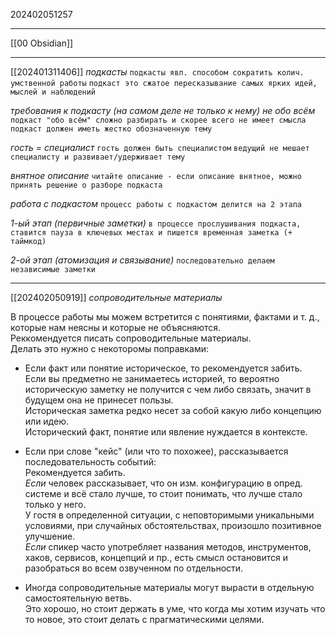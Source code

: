 202402051257

***

[[00 Obsidian]]

***

[[202401311406]]
*подкасты*
`подкасты явл. способом сократить колич. умственной работы`
`подкаст это сжатое пересказывание самых ярких идей, мыслей и наблюдений`

*требования к подкасту (на самом деле не только к нему)*
*не обо всём*
`подкаст "обо всём" сложно разбирать и скорее всего не имеет смысла`
`подкаст должен иметь жестко обозначенную тему`

*гость = специалист*
`гость должен быть специалистом`
`ведущий не мешает специалисту и развивает/удерживает тему`

*внятное описание*
`читайте описание - если описание внятное, можно принять решение о разборе подкаста`

*работа с подкастом*
`процесс работы с подкастом делится на 2 этапа`

*1-ый этап (первичные заметки)*
`в процессе прослушивания подкаста, ставится пауза в ключевых местах и пишется временная заметка (+ таймкод)`

*2-ой этап (атомизация и связывание)*
`последовательно делаем независимые заметки`

***

[[202402050919]]
*сопроводительные материалы*

В процессе работы мы можем встретится с понятиями, фактами и т. д., которые нам неясны и которые не объясняются.  
Реккомендуется писать сопроводительные материалы.  
Делать это нужно с некоторомы поправками:

- Если факт или понятие историческое, то рекомендуется забить.  
    Если вы предметно не занимаетесь историей, то вероятно историческую заметку не получится с чем либо связать, значит в будущем она не принесет пользы.  
    Историческая заметка редко несет за собой какую либо концепцию или идею.  
    Исторический факт, понятие или явление нуждается в контексте.
    
- Если при слове "кейс" (или что то похожее), рассказывается последовательность событий:  
    Рекомендуется забить.  
    *Если* человек рассказывает, что он изм. конфигурацию в опред. системе и всё стало лучше, то стоит понимать, что лучше стало только у него.  
    У гостя в определенной ситуации, с неповторимыми уникальными условиями, при случайных обстоятельствах, произошло позитивное улучшение.  
    *Если* спикер часто употребляет названия методов, инструментов, хаков, сервисов, концепций и пр., есть смысл остановится и разобраться во всем озвученном по отдельности.
    
- Иногда сопроводительные материалы могут вырасти в отдельную самостоятельную ветвь.  
    Это хорошо, но стоит держать в уме, что когда мы хотим изучать что то новое, это стоит делать с прагматическими целями.